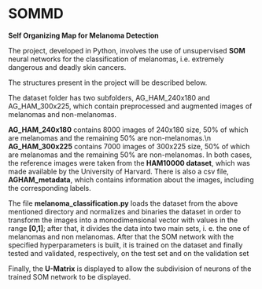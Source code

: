 # SOMMD
**Self Organizing Map for Melanoma Detection**

The project, developed in Python, involves the use of unsupervised **SOM** neural networks for the classification of melanomas, i.e. extremely dangerous and deadly skin cancers.

The structures present in the project will be described below.

The dataset folder has two subfolders, AG_HAM_240x180 and AG_HAM_300x225, which contain preprocessed and augmented images of melanomas and non-melanomas.

**AG_HAM_240x180** contains 8000 images of 240x180 size, 50% of which are melanomas and the remaining 50% are non-melanomas.\n
**AG_HAM_300x225** contains 7000 images of 300x225 size, 50% of which are melanomas and the remaining 50% are non-melanomas.
In both cases, the reference images were taken from the **HAM10000 dataset**, which was made available by the University of Harvard.
There is also a csv file, **AGHAM_metadata**, which contains information about the images, including the corresponding labels.

The file **melanoma_classification.py** loads the dataset from the above mentioned directory and normalizes and binaries the dataset in order to transform the images into a monodimensional vector with values in the range **[0,1]**; after that, it divides the data into two main sets,  i. e. the one of melanomas and non melanomas.
After that the SOM network with the specified hyperparameters is built, it is trained on the dataset and finally tested and validated, respectively, on the test set and on the validation set

Finally, the **U-Matrix** is displayed to allow the subdivision of neurons of the trained SOM network to be displayed.
